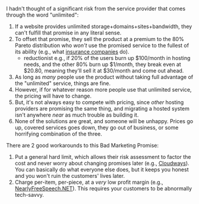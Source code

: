
I hadn't thought of a significant risk from the service provider that comes through the word "unlimited":

1. If a website provides unlimited storage+domains+sites+bandwidth, they can't fulfill that promise in any literal sense.
2. To offset that promise, they sell the product at a premium to the 80% Pareto distribution who _won't_ use the promised service to the fullest of its ability (e.g., what [insurance companies](https://notageni.us/insurance/) do).
    - reductionist e.g., if 20% of the users burn up $100/month in hosting needs, and the other 80% burn up $1/month, they break even at $20.80, meaning they'll sell it at $30/month and come out ahead.
3. As long as _many_ people use the product without taking full advantage of the "unlimited" service, things are fine.
4. However, if for whatever reason more people use that unlimited service, the pricing will have to change.
5. But, it's not always easy to compete with pricing, since _other_ hosting providers are promising the same thing, and migrating a hosted system isn't anywhere _near_ as much trouble as building it.
6. None of the solutions are great, and someone will be unhappy. Prices go up, covered services goes down, they go out of business, or some horrifying combination of the three.

There are 2 good workarounds to this Bad Marketing Promise:

1. Put a general hard limit, which allows their risk assessment to factor the cost and never worry about changing promises later (e.g., [Cloudways](https://www.cloudways.com/)). You can basically do what everyone else does, but it keeps you honest and you won't ruin the customers' lives later.
2. Charge per-item, per-piece, at a _very_ low profit margin (e.g., [NearlyFreeSpeech.NET](https://www.nearlyfreespeech.net/)). This requires your customers to be abnormally tech-savvy.